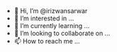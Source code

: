 - 👋 Hi, I’m @irizwansarwar
- 👀 I’m interested in ...
- 🌱 I’m currently learning ...
- 💞️ I’m looking to collaborate on ...
- 📫 How to reach me ...

<!---
irizwansarwar/irizwansarwar is a ✨ special ✨ repository because its `README.md` (this file) appears on your GitHub profile.
You can click the Preview link to take a look at your changes.
--->
